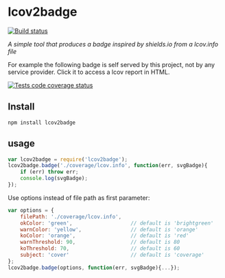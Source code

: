 # lcov2badge

[![Build status](https://img.shields.io/travis/albanm/lcov2badge.svg)](https://travis-ci.org/albanm/lcov2badge)

*A simple tool that produces a badge inspired by shields.io from a lcov.info file*

For example the following badge is self served by this project, not by any service provider. Click it to access a lcov report in HTML.

[![Tests code coverage status](http://albanm.github.io/lcov2badge/coverage/badge.svg)](http://albanm.github.io/lcov2badge/coverage/lcov-report/index.html)

## Install

    npm install lcov2badge


## usage

```javascript
var lcov2badge = require('lcov2badge');
lcov2badge.badge('./coverage/lcov.info', function(err, svgBadge){
    if (err) throw err;
    console.log(svgBadge);
});
```

Use options instead of file path as first parameter:

```javascript
var options = {
    filePath: './coverage/lcov.info',
    okColor: 'green', 					// default is 'brightgreen'
    warnColor: 'yellow', 				// default is 'orange'
    koColor: 'orange', 					// default is 'red'
    warnThreshold: 90, 					// default is 80
    koThreshold: 70,					// default is 60
    subject: 'cover'					// default is 'coverage'
};
lcov2badge.badge(options, function(err, svgBadge){...});
```
